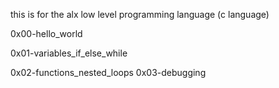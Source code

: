 this is for the alx low level programming language (c language)

0x00-hello_world

0x01-variables_if_else_while

0x02-functions_nested_loops
0x03-debugging
